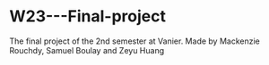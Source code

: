# W23---Final-project
The final project of the 2nd semester at Vanier. 
Made by Mackenzie Rouchdy, Samuel Boulay and Zeyu Huang
